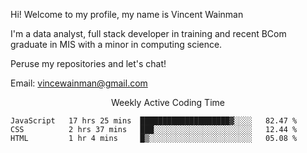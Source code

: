 Hi! Welcome to my profile, my name is Vincent Wainman

I'm a data analyst, full stack developer in training and recent BCom graduate in MIS with a minor in computing science. 

Peruse my repositories and let's chat!

Email: vincewainman@gmail.com

<p align="center"> Weekly Active Coding Time </p>
<!--START_SECTION:waka-->

```text
JavaScript   17 hrs 25 mins  ████████████████████▓░░░░   82.47 %
CSS          2 hrs 37 mins   ███░░░░░░░░░░░░░░░░░░░░░░   12.44 %
HTML         1 hr 4 mins     █▒░░░░░░░░░░░░░░░░░░░░░░░   05.08 %
```

<!--END_SECTION:waka-->
